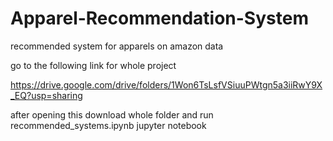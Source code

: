 # Apparel-Recommendation-System
recommended system for apparels on amazon data

go to the following link for whole project

https://drive.google.com/drive/folders/1Won6TsLsfVSiuuPWtgn5a3iiRwY9X_EQ?usp=sharing

after opening this download whole folder and run recommended_systems.ipynb jupyter notebook
